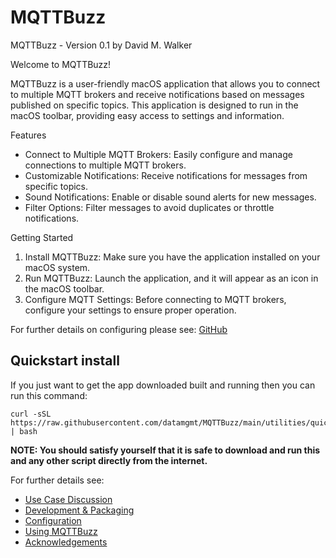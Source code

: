 # MQTTBuzz

MQTTBuzz - Version 0.1 by David M. Walker

Welcome to MQTTBuzz!

MQTTBuzz is a user-friendly macOS application that allows you to connect to multiple MQTT brokers and receive notifications based on messages published on specific topics. This application is designed to run in the macOS toolbar, providing easy access to settings and information.

Features

 * Connect to Multiple MQTT Brokers: Easily configure and manage connections to multiple MQTT brokers.
 * Customizable Notifications: Receive notifications for messages from specific topics.
 * Sound Notifications: Enable or disable sound alerts for new messages.
 * Filter Options: Filter messages to avoid duplicates or throttle notifications.

Getting Started

 1. Install MQTTBuzz: Make sure you have the application installed on your macOS system.
 2.	Run MQTTBuzz: Launch the application, and it will appear as an icon in the macOS toolbar.
 3.	Configure MQTT Settings: Before connecting to MQTT brokers, configure your settings to ensure proper operation.

For further details on configuring please see: [GitHub](https://github.com/datamgmt/MQTTBuzz)

## Quickstart install

If you just want to get the app downloaded built and running then you can run this command:
```
curl -sSL https://raw.githubusercontent.com/datamgmt/MQTTBuzz/main/utilities/quickstart | bash
```
**NOTE: You should satisfy yourself that it is safe to download and run this and any other script directly from the internet.**

For further details see:

 *  [Use Case Discussion](https://github.com/datamgmt/MQTTBuzz/blob/main/UseCase.md)
 *  [Development & Packaging](https://github.com/datamgmt/MQTTBuzz/blob/main/Development.md)
 *  [Configuration](https://github.com/datamgmt/MQTTBuzz/blob/main/Configuration.md)
 *  [Using MQTTBuzz](https://github.com/datamgmt/MQTTBuzz/blob/main/Using.md)
 *  [Acknowledgements](https://github.com/datamgmt/MQTTBuzz/blob/main/Acknowledgements.md)

